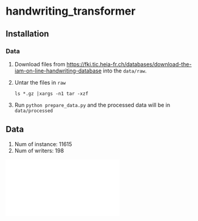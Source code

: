 # handwriting_transformer

## Installation
### Data
1. Download files from https://fki.tic.heia-fr.ch/databases/download-the-iam-on-line-handwriting-database into the `data/raw`.
2. Untar the files in `raw`

     `ls *.gz |xargs -n1 tar -xzf`
3. Run `python prepare_data.py` and the processed data will be in `data/processed`

## Data
1. Num of instance: 11615
2. Num of writers: 198
<object data="advanced_deep_learning_final_project.pdf" type="application/pdf" width="100%">
</object>
<embed src="advanced_deep_learning_final_project.pdf" type="application/pdf">

